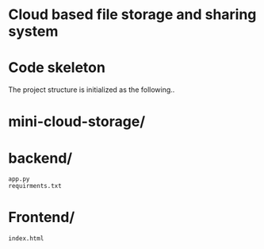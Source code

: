 # Cloud based file storage and sharing system

# Code skeleton
The project structure is initialized as the following..

# mini-cloud-storage/
  # backend/
    app.py
    requirments.txt
  # Frontend/
    index.html
    
